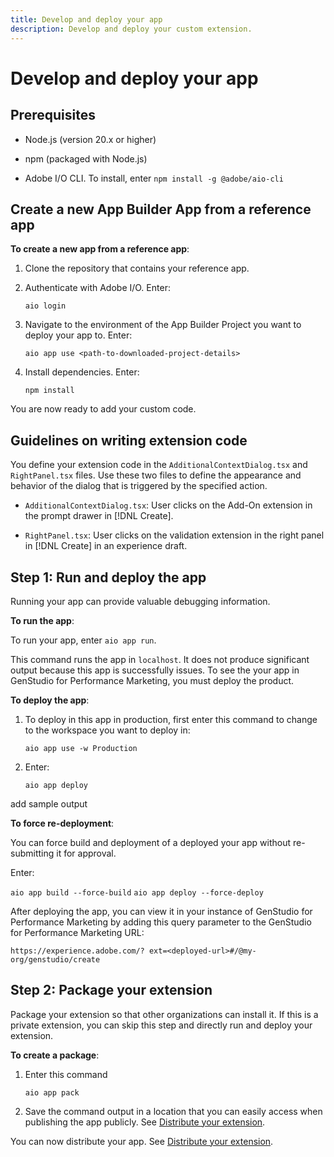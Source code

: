 ```yaml
---
title: Develop and deploy your app
description: Develop and deploy your custom extension.
---
```


# Develop and deploy your app
 
## Prerequisites
 
* Node.js (version 20.x or higher)

* npm (packaged with Node.js)

* Adobe I/O CLI. To install, enter `npm install -g @adobe/aio-cli`
 
## Create a new App Builder App from a reference app

**To create a new app from a reference app**:

1. Clone the repository that contains your reference app.

1. Authenticate with Adobe I/O. Enter:

   `aio login` 

1. Navigate to the environment of the App Builder Project you want to deploy your app to. Enter:

   `aio app use <path-to-downloaded-project-details>`

1. Install dependencies. Enter:

   `npm install`

You are now ready to add your custom code.

## Guidelines on writing extension code

You define your extension code in the `AdditionalContextDialog.tsx` and `RightPanel.tsx` files. Use these two files to define the appearance and behavior of the dialog that is triggered by the specified action.

* `AdditionalContextDialog.tsx`: User clicks on the Add-On extension in the prompt drawer in [!DNL Create].

* `RightPanel.tsx`: User clicks on the validation extension in the right panel in [!DNL Create] in an experience draft.

## Step 1: Run and deploy the app

Running your app can provide valuable debugging information. 

**To run the app**:

To run your app, enter `aio app run`.

This command runs the app in `localhost`. It does not produce significant output because this app is successfully issues. To see the your app in GenStudio for Performance Marketing, you must deploy the product.

**To deploy the app**:

1. To deploy in this app in production, first enter this command to change to the workspace you want to deploy in:

   `aio app use -w Production`

1. Enter: 

   `aio app deploy`

add sample output

**To force re-deployment**:

You can force build and deployment of a deployed your app without re-submitting it for approval.

Enter:

`aio app build --force-build`
`aio app deploy --force-deploy`

After deploying the app, you can view it in your instance of GenStudio for Performance Marketing by adding this query parameter to the GenStudio for Performance Marketing URL:

`https://experience.adobe.com/? ext=<deployed-url>#/@my-org/genstudio/create`

## Step 2: Package your extension

Package your extension so that other organizations can install it. If this is a private extension, you can skip this step and directly run and deploy your extension.   

**To create a package**:

1. Enter this command

   `aio app pack`

1. Save the command output in a location that you can easily access when publishing the app publicly. See [Distribute your extension](distribute.md).

You can now distribute your app. See [Distribute your extension](distribute.md).
